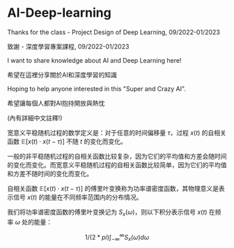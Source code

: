 # AI-Deep-learning
Thanks for the class - Project Design of Deep Learning, 09/2022-01/2023

致謝 - 深度學習專案課程, 09/2022-01/2023

I want to share knowledge about AI and Deep Learning here!

希望在這裡分享關於AI和深度學習的知識

Hoping to help anyone interested in this "Super and Crazy AI".

希望讓每個人都對AI抱持開放與熱忱

(內有詳細中文註釋!)

宽意义平稳随机过程的数学定义是：对于任意的时间偏移量 $\tau$，过程 $x(t)$ 的自相关函数 $\mathbb{E}[x(t) \cdot x(t-\tau)]$ 不随 $t$ 的变化而变化。

一般的非平稳随机过程的自相关函数比较复杂，因为它们的平均值和方差会随时间的变化而变化。而宽意义平稳随机过程的自相关函数比较简单，因为它们的平均值和方差不随时间的变化而变化。

自相关函数 $\mathbb{E}[x(t) \cdot x(t-\tau)]$ 的傅里叶变换称为功率谱密度函数，其物理意义是表示信号 $x(t)$ 的能量在不同频率范围内的分布情况。

我们将功率谱密度函数的傅里叶变换记为 $S_x(\omega)$，则以下积分表示信号 $x(t)$ 在频率 $\omega$ 处的能量：

$$1/(2*pi)\int_{-\infty}^{\infty} S_x(\omega) d\omega$$

